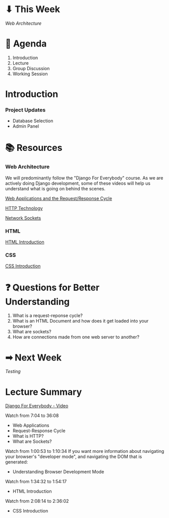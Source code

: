 # ⬇ This Week
_Web Architecture_

# 📖 Agenda
1. Introduction
2. Lecture
3. Group Discussion
4. Working Session

# Introduction
### Project Updates
* Database Selection
* Admin Panel

# 📚 Resources
### Web Architecture
We will predominantly follow the "Django For Everybody" course. As we are actively doing Django development, some of these videos will help us understand what is going on behind the scenes.

[Web Applications and the Request/Response Cycle](https://youtu.be/o0XbHvKxw7Y?t=426)

[HTTP Technology](https://youtu.be/o0XbHvKxw7Y?t=789)

[Network Sockets](https://youtu.be/o0XbHvKxw7Y?t=1777)

### HTML
[HTML Introduction](https://youtu.be/o0XbHvKxw7Y?t=5672)

### CSS
[CSS Introduction](https://youtu.be/o0XbHvKxw7Y?t=7702)

# ❓ Questions for Better Understanding
1. What is a request-reponse cycle?
2. What is an HTML Document and how does it get loaded into your browser?
3. What are sockets?
4. How are connections made from one web server to another?
   
# ➡ Next Week
_Testing_

# Lecture Summary
[Django For Everybody - Video](https://youtu.be/o0XbHvKxw7Y)

Watch from 7:04 to 36:08
* Web Applications
* Request-Response Cycle
* What is HTTP?
* What are Sockets?


Watch from 1:00:53 to 1:10:34
If you want more information about navigating your browser's "developer mode", and navigating the DOM that is generated:
* Understanding Browser Development Mode


Watch from 1:34:32 to 1:54:17
* HTML Introduction


Watch from 2:08:14 to 2:36:02
* CSS Introduction